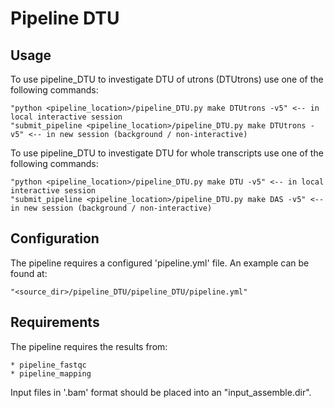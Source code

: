 # Pipeline DTU

## Usage

To use pipeline_DTU to investigate DTU of utrons (DTUtrons) use one of the following commands:

    "python <pipeline_location>/pipeline_DTU.py make DTUtrons -v5" <-- in local interactive session
    "submit_pipeline <pipeline_location>/pipeline_DTU.py make DTUtrons -v5" <-- in new session (background / non-interactive)

To use pipeline_DTU to investigate DTU for whole transcripts use one of the following commands:

    "python <pipeline_location>/pipeline_DTU.py make DTU -v5" <-- in local interactive session
    "submit_pipeline <pipeline_location>/pipeline_DTU.py make DAS -v5" <-- in new session (background / non-interactive)

## Configuration

The pipeline requires a configured 'pipeline.yml' file. An example can be found at:

    "<source_dir>/pipeline_DTU/pipeline_DTU/pipeline.yml"

## Requirements

The pipeline requires the results from:

    * pipeline_fastqc
    * pipeline_mapping

Input files in '.bam' format should be placed into an "input_assemble.dir".
